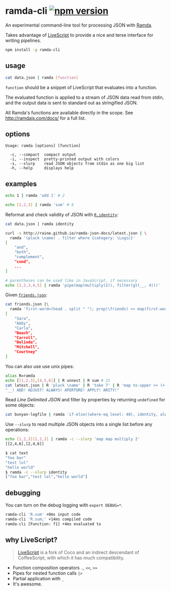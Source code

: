 # ramda-cli [![npm version](https://badge.fury.io/js/ramda-cli.svg)](https://www.npmjs.com/package/ramda-cli)

An experimental command-line tool for processing JSON with
[Ramda](http://ramdajs.com).

Takes advantage of [LiveScript](http://livescript.net) to provide a nice and
terse interface for writing pipelines.

```sh
npm install -g ramda-cli
```

## usage

```sh
cat data.json | ramda [function]
```

`function` should be a snippet of LiveScript that evaluates into a function.

The evaluated function is applied to a stream of JSON data read from stdin,
and the output data is sent to standard out as stringified JSON.

All Ramda's functions are available directly in the scope. See
http://ramdajs.com/docs/ for a full list.

## options

```
Usage: ramda [options] [function]

  -c, --compact  compact output
  -i, --inspect  pretty-printed output with colors
  -s, --slurp    read JSON objects from stdin as one big list
  -h, --help     displays help
```

## examples

```sh
echo 1 | ramda 'add 1' # 2
```

```sh
echo [1,2,3] | ramda 'sum' # 6
```

Reformat and check validity of JSON with [`R.identity`](http://ramdajs.com/docs/#identity):

```sh
cat data.json | ramda identity
```

```sh
curl -s http://raine.github.io/ramda-json-docs/latest.json | \
  ramda '(pluck \name) . filter where {category: \Logic}'
[
    "and",
    "both",
    "complement",
    "cond",
    ...
]
```

```sh
# parentheses can be used like in JavaScript, if necessary
echo [1,2,3,4,5] | ramda 'pipe(map(multiply(2)), filter(gt(__, 4)))'
```

Given [`friends.json`](https://gist.github.com/raine/59c411488b5d0718f4f3):

```sh
cat friends.json |\
  ramda 'first-word=(head . split " "); prop(\friends) >> map(first-word . prop(\fullName)) >> sortBy length'
[
    "Sara",
    "Abby",
    "Carla",
    "Beach",
    "Carroll",
    "Belinda",
    "Mitchell",
    "Courtney"
]
```

You can also use use unix pipes:

```sh
alias R=ramda
echo [[1,2,3],[4,5,6]] | R unnest | R sum # 21
cat latest.json | R 'pluck \name' | R 'take 7' | R 'map to-upper >> (+ \!)' | R 'join " "'
"__! ADD! ADJUST! ALWAYS! APERTURE! APPLY! ARITY!"
```

Read *Line Delimited JSON* and filter by properties by returning `undefined`
for some objects:

```sh
cat bunyan-logfile | ramda 'if-else((where-eq level: 40), identity, always void)'
```

Use `--slurp` to read multiple JSON objects into a single list before any
operations:

```sh
echo [1,2,3][1,2,3] | ramda -c --slurp 'map map multiply 2'
[[2,4,6],[2,4,6]]

$ cat text
"foo bar"
"test lol"
"hello world"
$ ramda -c --slurp identity
["foo bar","test lol","hello world"]
```

## debugging

You can turn on the debug logging with `export DEBUG=*`.

```sh
ramda-cli 'R.sum' +0ms input code
ramda-cli 'R.sum;' +14ms compiled code
ramda-cli [Function: f1] +4ms evaluated to
```

## why LiveScript?

> [LiveScript](http://livescript.net) is a fork of Coco and an indirect
descendant of CoffeeScript, with which it has much compatibility.

- Function composition operators `.`, `<<`, `>>`
- Pipes for nested function calls `|>`
- Partial application with `_`
- It's awesome.
